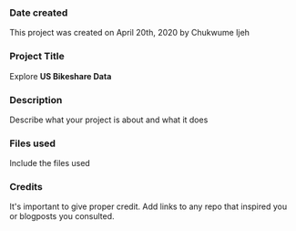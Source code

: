 ### Date created
This project was created on April 20th, 2020 by Chukwume Ijeh

### Project Title
Explore **US Bikeshare Data**

### Description
Describe what your project is about and what it does

### Files used
Include the files used

### Credits
It's important to give proper credit. Add links to any repo that inspired you or blogposts you consulted.

